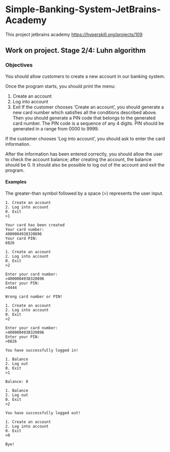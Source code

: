 # Simple-Banking-System-JetBrains-Academy
This project jetbrains academy https://hyperskill.org/projects/109

## Work on project. Stage 2/4: Luhn algorithm
### Objectives

You should allow customers to create a new account in our banking system.

Once the program starts, you should print the menu:

1. Create an account
2. Log into account
3. Exit
If the customer chooses ‘Create an account’, you should generate a new card number which satisfies all the conditions described above. 
Then you should generate a PIN code that belongs to the generated card number. The PIN code is a sequence of any 4 digits. 
PIN should be generated in a range from 0000 to 9999.

If the customer chooses ‘Log into account’, you should ask to enter the card information.

After the information has been entered correctly, you should allow the user to check the account balance; after creating the account, the balance should be 0. 
It should also be possible to log out of the account and exit the program.

#### Examples
The greater-than symbol followed by a space (>) represents the user input.

```shell
1. Create an account
2. Log into account
0. Exit
>1

Your card has been created
Your card number:
4000004938320896
Your card PIN:
6826

1. Create an account
2. Log into account
0. Exit
>2

Enter your card number:
>4000004938320896
Enter your PIN:
>4444

Wrong card number or PIN!

1. Create an account
2. Log into account
0. Exit
>2

Enter your card number:
>4000004938320896
Enter your PIN:
>6826

You have successfully logged in!

1. Balance
2. Log out
0. Exit
>1

Balance: 0

1. Balance
2. Log out
0. Exit
>2

You have successfully logged out!

1. Create an account
2. Log into account
0. Exit
>0

Bye!
```

